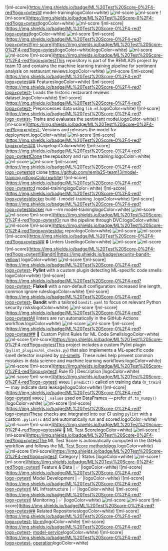 ![ml-score](https://img.shields.io/badge/ML%20Test%20Score-0%2F4-red?logo=pytest# model-traininglogoColor=white)
![ml-score](https://img.shields.io/badge/ML%20Test%20Score-0%2F4-red?logo=pytestlogoColor=white)
![ml-score](https://img.shields.io/badge/ML%20Test%20Score-0%2F4-red?logo=pytest![Build](https://github.com/remla25-team13/model-training/actions/workflows/quality.yml/badge.svg)logoColor=white)
![ml-score](https://img.shields.io/badge/ML%20Test%20Score-0%2F4-red?logo=pytest<!-- badge:coverage -->logoColor=white)
![ml-score](https://img.shields.io/badge/ML%20Test%20Score-0%2F4-red?logo=pytest![coverage](https://img.shields.io/badge/Coverage-70%25-yellow?logo=pytest![coverage](https://img.shields.io/badge/Coverage-70%25-yellow?logo=pytest![coverage](https://img.shields.io/badge/Coverage-70%25-yellow?logo=pytest![coverage](https://img.shields.io/badge/Coverage-70%25-yellow?logo=pytest![coverage](https://img.shields.io/badge/Coverage-70%25-yellow?logo=pytest![coverage](https://img.shields.io/badge/Coverage-70%25-yellow?logo=pytest![coverage](https://img.shields.io/badge/Coverage-70%25-yellow?logo=pytest![coverage](https://img.shields.io/badge/Coverage-70%25-yellow?logo=pytest![coverage](https://img.shields.io/badge/Coverage-70%25-yellow?logo=pytest![coverage](https://img.shields.io/badge/Coverage-70%25-yellow?logo=pytest![coverage](https://img.shields.io/badge/Coverage-70%25-yellow?logo=pytest![coverage](https://img.shields.io/badge/Coverage-70%25-yellow?logo=pytest![coverage](https://img.shields.io/badge/Coverage-70%25-yellow?logo=pytest![coverage](https://img.shields.io/badge/Coverage-70%25-yellow?logo=pytest![coverage](https://img.shields.io/badge/Coverage-70%25-yellow?logo=pytest![coverage](https://img.shields.io/badge/Coverage-69%25-yellow?logo=pytest![coverage](https://img.shields.io/badge/Coverage-86%25-green?logo=pytest![coverage](https://img.shields.io/badge/Coverage-86%25-green?logo=pytest![coverage](https://img.shields.io/badge/Coverage-unknown-lightgrey)logoColor=white)logoColor=white)logoColor=white)logoColor=white)logoColor=white)logoColor=white)logoColor=white)logoColor=white)logoColor=white)logoColor=white)logoColor=white)logoColor=white)logoColor=white)logoColor=white)logoColor=white)logoColor=white)logoColor=white)logoColor=white)logoColor=white)
![ml-score](https://img.shields.io/badge/ML%20Test%20Score-0%2F4-red?logo=pytest<!-- badge:pylint -->logoColor=white)
![ml-score](https://img.shields.io/badge/ML%20Test%20Score-0%2F4-red?logo=pytest![pylint](https://img.shields.io/badge/PyLint-10.00-brightgreen?logo=python![pylint](https://img.shields.io/badge/PyLint-10.00-brightgreen?logo=python![pylint](https://img.shields.io/badge/PyLint-10.00-brightgreen?logo=python![pylint](https://img.shields.io/badge/PyLint-10.00-brightgreen?logo=python![pylint](https://img.shields.io/badge/PyLint-10.00-brightgreen?logo=python![pylint](https://img.shields.io/badge/PyLint-10.00-brightgreen?logo=python![pylint](https://img.shields.io/badge/PyLint-10.00-brightgreen?logo=python![pylint](https://img.shields.io/badge/PyLint-10.00-brightgreen?logo=python![pylint](https://img.shields.io/badge/PyLint-10.00-brightgreen?logo=python![pylint](https://img.shields.io/badge/PyLint-10.00-brightgreen?logo=python![pylint](https://img.shields.io/badge/PyLint-10.00-brightgreen?logo=python![pylint](https://img.shields.io/badge/PyLint-10.00-brightgreen?logo=python![pylint](https://img.shields.io/badge/PyLint-10.00-brightgreen?logo=python![pylint](https://img.shields.io/badge/PyLint-10.00-brightgreen?logo=python![pylint](https://img.shields.io/badge/PyLint-10.00-brightgreen?logo=python![pylint](https://img.shields.io/badge/PyLint-9.55-brightgreen?logo=python![pylint](https://img.shields.io/badge/PyLint-7.29-yellow?logo=python![pylint](https://img.shields.io/badge/PyLint-7.34-yellow?logo=python![pylint](https://img.shields.io/badge/PyLint-7.34-yellow?logo=python![pylint](https://img.shields.io/badge/PyLint-10.00-blue?logo=python![pylint](https://img.shields.io/badge/PyLint-10.00-brightgreen?logo=python![pylint](https://img.shields.io/badge/PyLint-10.00-brightgreen?logo=python![pylint](https://img.shields.io/badge/PyLint-NA-lightgrey?logo=python&logoColor=white)logoColor=white)logoColor=white)logoColor=white)logoColor=white)logoColor=white)logoColor=white)logoColor=white)logoColor=white)logoColor=white)logoColor=white)logoColor=white)logoColor=white)logoColor=white)logoColor=white)logoColor=white)logoColor=white)logoColor=white)logoColor=white)logoColor=white)logoColor=white)logoColor=white)logoColor=white)logoColor=white)
![ml-score](https://img.shields.io/badge/ML%20Test%20Score-0%2F4-red?logo=pytest![ml-score](https://img.shields.io/badge/ML%20Test%20Score-0%2F4-red?logo=pytest<!-- badge:ml-score -->logoColor=white)logoColor=white)
![ml-score](https://img.shields.io/badge/ML%20Test%20Score-0%2F4-red?logo=pytestlogoColor=white)
![ml-score](https://img.shields.io/badge/ML%20Test%20Score-0%2F4-red?logo=pytestlogoColor=white)
![ml-score](https://img.shields.io/badge/ML%20Test%20Score-0%2F4-red?logo=pytestThis repository is part of the REMLA25 project by team 13 and contains the machine learning training pipeline for sentiment analysis on restaurant reviews.logoColor=white)
![ml-score](https://img.shields.io/badge/ML%20Test%20Score-0%2F4-red?logo=pytestlogoColor=white)
![ml-score](https://img.shields.io/badge/ML%20Test%20Score-0%2F4-red?logo=pytest## FeatureslogoColor=white)
![ml-score](https://img.shields.io/badge/ML%20Test%20Score-0%2F4-red?logo=pytest- Loads the historic restaurant reviews dataset.logoColor=white)
![ml-score](https://img.shields.io/badge/ML%20Test%20Score-0%2F4-red?logo=pytest- Preprocesses data using `lib-ml`.logoColor=white)
![ml-score](https://img.shields.io/badge/ML%20Test%20Score-0%2F4-red?logo=pytest- Trains and evaluates the sentiment model.logoColor=white)
![ml-score](https://img.shields.io/badge/ML%20Test%20Score-0%2F4-red?logo=pytest- Versions and releases the model for deployment.logoColor=white)
![ml-score](https://img.shields.io/badge/ML%20Test%20Score-0%2F4-red?logo=pytestlogoColor=white)
![ml-score](https://img.shields.io/badge/ML%20Test%20Score-0%2F4-red?logo=pytest## UsagelogoColor=white)
![ml-score](https://img.shields.io/badge/ML%20Test%20Score-0%2F4-red?logo=pytestClone the repository and run the training:logoColor=white)
![ml-score](https://img.shields.io/badge/ML%20Test%20Score-0%2F4-red?logo=pytestlogoColor=white)
![ml-score](https://img.shields.io/badge/ML%20Test%20Score-0%2F4-red?logo=pytest```bashlogoColor=white)
![ml-score](https://img.shields.io/badge/ML%20Test%20Score-0%2F4-red?logo=pytestgit clone https://github.com/remla25-team13/model-training.gitlogoColor=white)
![ml-score](https://img.shields.io/badge/ML%20Test%20Score-0%2F4-red?logo=pytestcd model-traininglogoColor=white)
![ml-score](https://img.shields.io/badge/ML%20Test%20Score-0%2F4-red?logo=pytestdocker build -t model-training .logoColor=white)
![ml-score](https://img.shields.io/badge/ML%20Test%20Score-0%2F4-red?logo=pytestdocker run --rm model-traininglogoColor=white)
![ml-score](https://img.shields.io/badge/ML%20Test%20Score-0%2F4-red?logo=pytest```logoColor=white)
![ml-score](https://img.shields.io/badge/ML%20Test%20Score-0%2F4-red?logo=pytestlogoColor=white)
![ml-score](https://img.shields.io/badge/ML%20Test%20Score-0%2F4-red?logo=pytestOr run the pipeline through DVC:logoColor=white)
![ml-score](https://img.shields.io/badge/ML%20Test%20Score-0%2F4-red?logo=pytest```bashlogoColor=white)
![ml-score](https://img.shields.io/badge/ML%20Test%20Score-0%2F4-red?logo=pytestdvc reprologoColor=white)
![ml-score](https://img.shields.io/badge/ML%20Test%20Score-0%2F4-red?logo=pytest```logoColor=white)
![ml-score](https://img.shields.io/badge/ML%20Test%20Score-0%2F4-red?logo=pytestlogoColor=white)
![ml-score](https://img.shields.io/badge/ML%20Test%20Score-0%2F4-red?logo=pytest## 🔒 Linters UsedlogoColor=white)
![ml-score](https://img.shields.io/badge/ML%20Test%20Score-0%2F4-red?logo=pytestlogoColor=white)
![ml-score](https://img.shields.io/badge/ML%20Test%20Score-0%2F4-red?logo=pytest![Flake8](https://img.shields.io/badge/code%20style-flake8-blue)logoColor=white)
![ml-score](https://img.shields.io/badge/ML%20Test%20Score-0%2F4-red?logo=pytest![Bandit](https://img.shields.io/badge/security-bandit-yellow) logoColor=white)
![ml-score](https://img.shields.io/badge/ML%20Test%20Score-0%2F4-red?logo=pytestlogoColor=white)
![ml-score](https://img.shields.io/badge/ML%20Test%20Score-0%2F4-red?logo=pytest- **Pylint** with a custom plugin detecting ML-specific code smells logoColor=white)
![ml-score](https://img.shields.io/badge/ML%20Test%20Score-0%2F4-red?logo=pytest- **Flake8** with a non-default configuration: increased line length, common ignore ruleslogoColor=white)
![ml-score](https://img.shields.io/badge/ML%20Test%20Score-0%2F4-red?logo=pytest- **Bandit** with a tailored `bandit.yaml` to focus on relevant Python security riskslogoColor=white)
![ml-score](https://img.shields.io/badge/ML%20Test%20Score-0%2F4-red?logo=pytestlogoColor=white)
![ml-score](https://img.shields.io/badge/ML%20Test%20Score-0%2F4-red?logo=pytestAll linters are run automatically in the GitHub Actions workflow.logoColor=white)
![ml-score](https://img.shields.io/badge/ML%20Test%20Score-0%2F4-red?logo=pytestlogoColor=white)
![ml-score](https://img.shields.io/badge/ML%20Test%20Score-0%2F4-red?logo=pytestlogoColor=white)
![ml-score](https://img.shields.io/badge/ML%20Test%20Score-0%2F4-red?logo=pytest## 🤖 Custom Pylint Rules for ML Code SmellslogoColor=white)
![ml-score](https://img.shields.io/badge/ML%20Test%20Score-0%2F4-red?logo=pytestlogoColor=white)
![ml-score](https://img.shields.io/badge/ML%20Test%20Score-0%2F4-red?logo=pytestThis project includes a custom Pylint plugin (`pylint_plugins/ml_checks.py`) that also implements a ML-specific code smell detector inspired by [ml-smells](https://hynn01.github.io/ml-smells/). These rules help prevent common mistakes in data science and machine learning workflows:logoColor=white)
![ml-score](https://img.shields.io/badge/ML%20Test%20Score-0%2F4-red?logo=pytestlogoColor=white)
![ml-score](https://img.shields.io/badge/ML%20Test%20Score-0%2F4-red?logo=pytest| Rule ID  | Description                                                                 |logoColor=white)
![ml-score](https://img.shields.io/badge/ML%20Test%20Score-0%2F4-red?logo=pytest|----------|-----------------------------------------------------------------------------|logoColor=white)
![ml-score](https://img.shields.io/badge/ML%20Test%20Score-0%2F4-red?logo=pytest| `W9001`  | `predict()` called on training data (`X_train`) — may indicate data leakage|logoColor=white)
![ml-score](https://img.shields.io/badge/ML%20Test%20Score-0%2F4-red?logo=pytest| `W9002`  | `.values` used on DataFrames — prefer `df.to_numpy()`                      |logoColor=white)
![ml-score](https://img.shields.io/badge/ML%20Test%20Score-0%2F4-red?logo=pytestlogoColor=white)
![ml-score](https://img.shields.io/badge/ML%20Test%20Score-0%2F4-red?logo=pytestThese checks are integrated into our CI using `pylint` with a custom `.pylintrc` and are automatically run and scored.logoColor=white)
![ml-score](https://img.shields.io/badge/ML%20Test%20Score-0%2F4-red?logo=pytestlogoColor=white)
![ml-score](https://img.shields.io/badge/ML%20Test%20Score-0%2F4-red?logo=pytest## 🧪 ML Test ScorelogoColor=white)
![ml-score](https://img.shields.io/badge/ML%20Test%20Score-0%2F4-red?logo=pytestlogoColor=white)
![ml-score](https://img.shields.io/badge/ML%20Test%20Score-0%2F4-red?logo=pytestThe ML Test Score is automatically computed in the GitHub workflow and follows the [ML Test Score methodology](https://research.google/pubs/the-ml-test-score-a-rubric-for-ml-production-readiness-and-technical-debt-reduction/).logoColor=white)
![ml-score](https://img.shields.io/badge/ML%20Test%20Score-0%2F4-red?logo=pytestlogoColor=white)
![ml-score](https://img.shields.io/badge/ML%20Test%20Score-0%2F4-red?logo=pytest| Category             | Status  |logoColor=white)
![ml-score](https://img.shields.io/badge/ML%20Test%20Score-0%2F4-red?logo=pytest|----------------------|---------|logoColor=white)
![ml-score](https://img.shields.io/badge/ML%20Test%20Score-0%2F4-red?logo=pytest| Feature & Data       | ✅      |logoColor=white)
![ml-score](https://img.shields.io/badge/ML%20Test%20Score-0%2F4-red?logo=pytest| Model Development    | ✅      |logoColor=white)
![ml-score](https://img.shields.io/badge/ML%20Test%20Score-0%2F4-red?logo=pytest| ML Infrastructure    | ✅      |logoColor=white)
![ml-score](https://img.shields.io/badge/ML%20Test%20Score-0%2F4-red?logo=pytest| Monitoring           | ✅      |logoColor=white)
![ml-score](https://img.shields.io/badge/ML%20Test%20Score-0%2F4-red?logo=pytestlogoColor=white)
![ml-score](https://img.shields.io/badge/ML%20Test%20Score-0%2F4-red?logo=pytestlogoColor=white)
![ml-score](https://img.shields.io/badge/ML%20Test%20Score-0%2F4-red?logo=pytest## Related RepositorieslogoColor=white)
![ml-score](https://img.shields.io/badge/ML%20Test%20Score-0%2F4-red?logo=pytest- [lib-ml](https://github.com/remla25-team13/lib-ml)logoColor=white)
![ml-score](https://img.shields.io/badge/ML%20Test%20Score-0%2F4-red?logo=pytest- [model-service](https://github.com/remla25-team13/model-service)logoColor=white)
![ml-score](https://img.shields.io/badge/ML%20Test%20Score-0%2F4-red?logo=pytest- [operation](https://github.com/remla25-team13/operation)logoColor=white)

